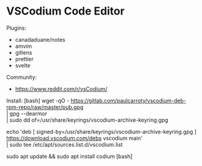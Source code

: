 # VSCodium Code Editor

Plugins:
- canadaduane/notes
- amvim
- gitlens
- prettier
- svelte

Community:
- https://www.reddit.com/r/vsCodium/

Install:
[bash]
wget -qO - https://gitlab.com/paulcarroty/vscodium-deb-rpm-repo/raw/master/pub.gpg \
    | gpg --dearmor \
    | sudo dd of=/usr/share/keyrings/vscodium-archive-keyring.gpg

echo 'deb [ signed-by=/usr/share/keyrings/vscodium-archive-keyring.gpg ] https://download.vscodium.com/debs vscodium main' \
    | sudo tee /etc/apt/sources.list.d/vscodium.list

sudo apt update && sudo apt install codium
[bash]

